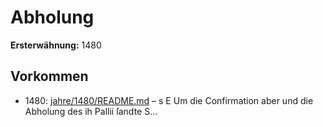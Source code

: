 # Abholung

**Ersterwähnung:** 1480

## Vorkommen
- 1480: [jahre/1480/README.md](../jahre/1480/README.md) – s
E Um die Confirmation aber und die Abholung des
ih Pallii ſandte S...
